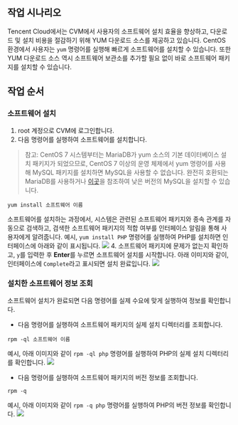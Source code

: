 ## 작업 시나리오
Tencent Cloud에서는 CVM에서 사용자의 소프트웨어 설치 효율을 향상하고, 다운로드 및 설치 비용을 절감하기 위해 YUM 다운로드 소스를 제공하고 있습니다. CentOS 환경에서 사용자는 `yum` 명령어를 실행해 빠르게 소프트웨어를 설치할 수 있습니다. 또한 YUM 다운로드 소스 역시 소프트웨어 보관소를 추가할 필요 없이 바로 소프트웨어 패키지를 설치할 수 있습니다.

## 작업 순서

### 소프트웨어 설치

1. root 계정으로 CVM에 로그인합니다.
2. 다음 명령어를 실행하여 소프트웨어를 설치합니다.
> 참고: CentOS 7 시스템부터는 MariaDB가 yum 소스의 기본 데이터베이스 설치 패키지가 되었으므로, CentOS 7 이상의 운영 체제에서 yum 명령어를 사용해 MySQL 패키지를 설치하면 MySQL을 사용할 수 없습니다. 완전히 호환되는 MariaDB를 사용하거나 [이곳](https://www.linode.com/docs/databases/mysql/how-to-install-mysql-on-centos-7)을 참조하여 낮은 버전의 MySQL을 설치할 수 있습니다.
>
```
yum install 소프트웨어 이름
``` 
소프트웨어를 설치하는 과정에서, 시스템은 관련된 소프트웨어 패키지와 종속 관계를 자동으로 검색하고, 검색한 소프트웨어 패키지의 적합 여부를 인터페이스 알림을 통해 사용자에게 알려줍니다.
예시, `yum install PHP` 명령어를 실행하여 PHP를 설치하면 인터페이스에 아래와 같이 표시됩니다.
![](https://main.qcloudimg.com/raw/18c4a59a3e0e92b0dcafff662d1e3673.png)
4. 소프트웨어 패키지에 문제가 없는지 확인하고, `y`를 입력한 후 **Enter**를 누르면 소프트웨어 설치를 시작합니다.
아래 이미지와 같이, 인터페이스에 `Complete`라고 표시되면 설치 완료입니다.
![](https://main.qcloudimg.com/raw/fb2fbd8becd4576f67b47226a82ee033.png)

### 설치한 소프트웨어 정보 조회

소프트웨어 설치가 완료되면 다음 명령어를 실제 수요에 맞게 실행하여 정보를 확인합니다.
- 다음 명령어를 실행하여 소프트웨어 패키지의 실제 설치 디렉터리를 조회합니다.
```
rpm -ql 소프트웨어 이름
```
예시, 아래 이미지와 같이 `rpm -ql php` 명령어를 실행하여 PHP의 실제 설치 디렉터리를 확인합니다.
![](https://main.qcloudimg.com/raw/fda98060c9f6ba359d7e705de8d336bb.png)
- 다음 명령어를 실행하여 소프트웨어 패키지의 버전 정보를 조회합니다.
```
rpm -q
```
예시, 아래 이미지와 같이 `rpm -q php` 명령어를 실행하여 PHP의 버전 정보를 확인합니다.
![](https://main.qcloudimg.com/raw/35e1ecee46bc55a5d2510dce59360ecc.png)


